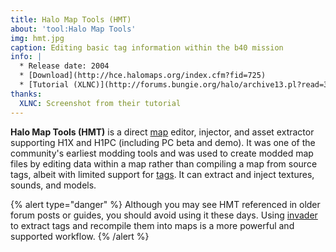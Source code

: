 ```yaml
---
title: Halo Map Tools (HMT)
about: 'tool:Halo Map Tools'
img: hmt.jpg
caption: Editing basic tag information within the b40 mission
info: |
  * Release date: 2004
  * [Download](http://hce.halomaps.org/index.cfm?fid=725)
  * [Tutorial (XLNC)](http://forums.bungie.org/halo/archive13.pl?read=390998)
thanks:
  XLNC: Screenshot from their tutorial
---
```

**Halo Map Tools (HMT)** is a direct [map](~h1/map) editor, injector, and asset extractor supporting H1X and H1PC (including PC beta and demo). It was one of the community's earliest modding tools and was used to create modded map files by editing data within a map rather than compiling a map from source tags, albeit with limited support for [tags](~h1/tags). It can extract and inject textures, sounds, and models.

{% alert type="danger" %}
Although you may see HMT referenced in older forum posts or guides, you should avoid using it these days. Using [invader](~) to extract tags and recompile them into maps is a more powerful and supported workflow.
{% /alert %}
